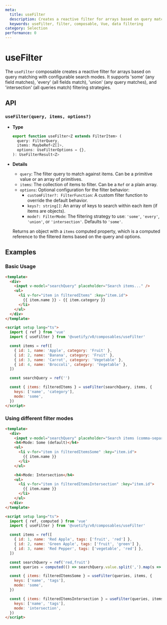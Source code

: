 ```yaml
---
meta:
  title: useFilter
  description: Creates a reactive filter for arrays based on query matching with configurable search modes.
  keywords: useFilter, filter, composable, Vue, data filtering
category: Selection
performance: 0
---
```


# useFilter

The `useFilter` composable creates a reactive filter for arrays based on query matching with configurable search modes. It supports 'some' (any field matches), 'every' (all fields match), 'union' (any query matches), and 'intersection' (all queries match) filtering strategies.

## API

### `useFilter(query, items, options?)`

* **Type**
    
  ```ts
  export function useFilter<Z extends FilterItem> (
    query: FilterQuery,
    items: MaybeRef<Z[]>,
    options: UseFilterOptions = {},
  ): UseFilterResult<Z>
  ```
    
* **Details**
    
  - `query`: The filter query to match against items. Can be a primitive value or an array of primitives.
  - `items`: The collection of items to filter. Can be a `Ref` or a plain array.
  - `options`: Optional configuration for the filter behavior:
      - `customFilter?: FilterFunction`: A custom filter function to override the default behavior.
      - `keys?: string[]`: An array of keys to search within each item (if items are objects).
      - `mode?: FilterMode`: The filtering strategy to use: `'some'`, `'every'`, `'union'`, or `'intersection'`. Defaults to `'some'`.

  Returns an object with a `items` computed property, which is a computed reference to the filtered items based on the query and options.

## Examples

### Basic Usage

```html
<template>
  <div>
    <input v-model="searchQuery" placeholder="Search items..." />
    <ul>
      <li v-for="item in filteredItems" :key="item.id">
        {{ item.name }} - {{ item.category }}
      </li>
    </ul>
  </div>
</template>

<script setup lang="ts">
  import { ref } from 'vue'
  import { useFilter } from '@vuetify/v0/composables/useFilter'

  const items = ref([
    { id: 1, name: 'Apple', category: 'Fruit' },
    { id: 2, name: 'Banana', category: 'Fruit' },
    { id: 3, name: 'Carrot', category: 'Vegetable' },
    { id: 4, name: 'Broccoli', category: 'Vegetable' },
  ])

  const searchQuery = ref('')

  const { items: filteredItems } = useFilter(searchQuery, items, {
    keys: ['name', 'category'],
    mode: 'some',
  })
</script>
```

### Using different filter modes

```html
<template>
  <div>
    <input v-model="searchQuery" placeholder="Search items (comma-separated for multiple queries)..." />
    <h4>Mode: Some (default)</h4>
    <ul>
      <li v-for="item in filteredItemsSome" :key="item.id">
        {{ item.name }}
      </li>
    </ul>

    <h4>Mode: Intersection</h4>
    <ul>
      <li v-for="item in filteredItemsIntersection" :key="item.id">
        {{ item.name }}
      </li>
    </ul>
  </div>
</template>

<script setup lang="ts">
  import { ref, computed } from 'vue'
  import { useFilter } from '@vuetify/v0/composables/useFilter'

  const items = ref([
    { id: 1, name: 'Red Apple', tags: ['fruit', 'red'] },
    { id: 2, name: 'Green Apple', tags: ['fruit', 'green'] },
    { id: 3, name: 'Red Pepper', tags: ['vegetable', 'red'] },
  ])

  const searchQuery = ref('red,fruit')
  const queries = computed(() => searchQuery.value.split(',').map(s => s.trim()))

  const { items: filteredItemsSome } = useFilter(queries, items, {
    keys: ['name', 'tags'],
    mode: 'some',
  })

  const { items: filteredItemsIntersection } = useFilter(queries, items, {
    keys: ['name', 'tags'],
    mode: 'intersection',
  })
</script>
```


